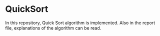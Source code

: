# QuickSort
 In this repository, Quick Sort algorithm is implemented. Also in the report file, explanations of the algorithm can be read.
